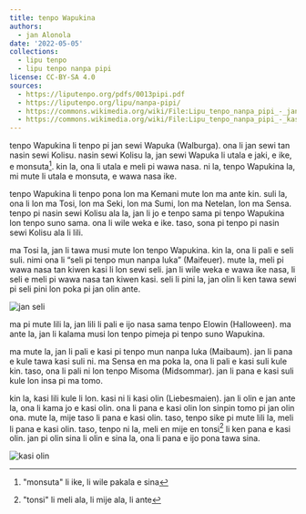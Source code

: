 ```yaml
---
title: tenpo Wapukina
authors:
  - jan Alonola
date: '2022-05-05'
collections:
  - lipu tenpo
  - lipu tenpo nanpa pipi
license: CC-BY-SA 4.0
sources:
  - https://liputenpo.org/pdfs/0013pipi.pdf
  - https://liputenpo.org/lipu/nanpa-pipi/
  - https://commons.wikimedia.org/wiki/File:Lipu_tenpo_nanpa_pipi_-_jan_seli.png
  - https://commons.wikimedia.org/wiki/File:Lipu_tenpo_nanpa_pipi_-_kasi_olin.png
---
```


tenpo Wapukina li tenpo pi jan sewi Wapuka (Walburga). ona li jan sewi tan nasin sewi Kolisu. nasin sewi Kolisu la, jan sewi Wapuka li utala e jaki, e ike, e monsuta[^1]. kin la, ona li utala e meli pi wawa nasa. ni la, tenpo Wapukina la, mi mute li utala e monsuta, e wawa nasa ike.

[^1]: "monsuta" li ike, li wile pakala e sina

tenpo Wapukina li tenpo pona lon ma Kemani mute lon ma ante kin. suli la, ona li lon ma Tosi, lon ma Seki, lon ma Sumi, lon ma Netelan, lon ma Sensa. tenpo pi nasin sewi Kolisu ala la, jan li jo e tenpo sama pi tenpo Wapukina lon tenpo suno sama. ona li wile weka e ike. taso, sona pi tenpo pi nasin sewi Kolisu ala li lili.

ma Tosi la, jan li tawa musi mute lon tenpo Wapukina. kin la, ona li pali e seli suli. nimi ona li “seli pi tenpo mun nanpa luka” (Maifeuer). mute la, meli pi wawa nasa tan kiwen kasi li lon sewi seli. jan li wile weka e wawa ike nasa, li seli e meli pi wawa nasa tan kiwen kasi. seli li pini la, jan olin li ken tawa sewi pi seli pini lon poka pi jan olin ante.

![jan seli](https://upload.wikimedia.org/wikipedia/commons/8/8b/Lipu_tenpo_nanpa_pipi_-_jan_seli.png)

ma pi mute lili la, jan lili li pali e ijo nasa sama tenpo Elowin (Halloween). ma ante la, jan li kalama musi lon tenpo pimeja pi tenpo suno Wapukina.

ma mute la, jan li pali e kasi pi tenpo mun nanpa luka (Maibaum). jan li pana e kule tawa kasi suli ni. ma Sensa en ma poka la, ona li pali e kasi suli kule kin. taso, ona li pali ni lon tenpo Misoma (Midsommar). jan li pana e kasi suli kule lon insa pi ma tomo.

kin la, kasi lili kule li lon. kasi ni li kasi olin (Liebesmaien). jan li olin e jan ante la, ona li kama jo e kasi olin. ona li pana e kasi olin lon sinpin tomo pi jan olin ona. mute la, mije taso li pana e kasi olin. taso, tenpo sike pi mute lili la, meli li pana e kasi olin. taso, tenpo ni la, meli en mije en tonsi[^2] li ken pana e kasi olin. jan pi olin sina li olin e sina la, ona li pana e ijo pona tawa sina.

![kasi olin](https://upload.wikimedia.org/wikipedia/commons/9/9f/Lipu_tenpo_nanpa_pipi_-_kasi_olin.png)

[^2]: "tonsi" li meli ala, li mije ala, li ante